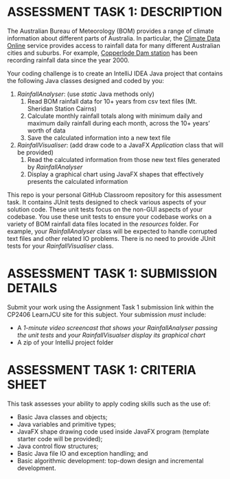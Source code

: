 # ASSESSMENT TASK 1: DESCRIPTION

The Australian Bureau of Meteorology (BOM) provides a range of climate 
information about different parts of Australia. In particular, the 
[Climate Data Online](http://www.bom.gov.au/climate/data/index.shtml) 
service provides access to rainfall data for many different Australian 
cities and suburbs. For example, [Copperlode Dam station](http://www.bom.gov.au/jsp/ncc/cdio/weatherData/av?p_nccObsCode=136&p_display_type=dailyDataFile&p_startYear=&p_c=&p_stn_num=031205) has been recording 
rainfall data since the year 2000. 

Your coding challenge is to create an IntelliJ IDEA Java project that contains the following Java classes designed and coded by you:

1. *RainfallAnalyser*: (use *static* Java methods only)
    1. Read BOM rainfall data for 10+ years from csv text files (Mt. Sheridan Station Cairns)
    2. Calculate monthly rainfall totals along with minimum daily and maximum daily rainfall during each month, across the 10+ years’ worth of data
    3. Save the calculated information into a new text file
2. *RainfallVisualiser*: (add draw code to a JavaFX *Application* class that will be provided)
    1. Read the calculated information from those new text files generated by *RainfallAnalyser*
    2. Display a graphical chart using JavaFX shapes that effectively presents the calculated information

This repo is your personal GitHub Classroom repository for this assessment task. It contains JUnit tests designed to check 
various aspects of your solution code. These unit tests focus on the non-GUI aspects of your codebase. 
You use these unit tests to ensure your codebase works on a variety of BOM rainfall data files located in the _resources_
folder. For example, your *RainfallAnalyser* class will be expected to handle corrupted text 
files and other related IO problems. There is no need to provide JUnit tests for your *RainfallVisualiser* class.

# ASSESSMENT TASK 1: SUBMISSION DETAILS

Submit your work using the Assignment Task 1 submission link within the CP2406 LearnJCU site for this subject. 
Your submission *must* include:

* A _1-minute video screencast that shows your RainfallAnalyser passing the unit tests_ and _your RainfallVisualser display its graphical chart_
* A zip of your IntelliJ project folder

# ASSESSMENT TASK 1: CRITERIA SHEET

This task assesses your ability to apply coding skills such as the use of:

* Basic Java classes and objects;
* Java variables and primitive types;
* JavaFX shape drawing code used inside JavaFX program (template starter code will be provided);
* Java control flow structures;
* Basic Java file IO and exception handling; and
* Basic algorithmic development: top-down design and incremental development.